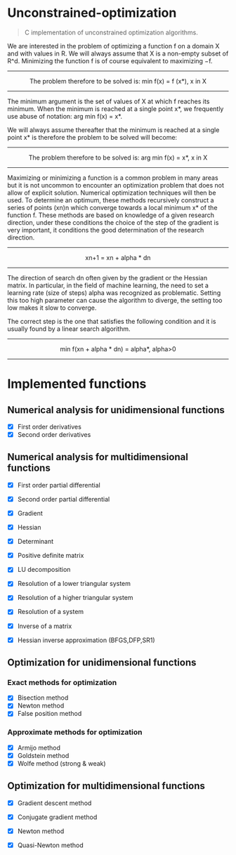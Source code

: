 # Unconstrained-optimization

> C implementation of unconstrained optimization algorithms.

We are interested in the problem of optimizing a function f on a domain X and with values in R. We will always assume that X is a non-empty subset of R^d. Minimizing the function f is of course equivalent to maximizing −f.

--------------------------------------------

<p align="center">
    The problem therefore to be solved is: min f(x) = f (x*), x in X
</p>



-----------------------------------------------

The minimum argument is the set of values of X at which f reaches its minimum. When the minimum is reached at a single point x*, we frequently use
abuse of notation: arg min f(x) = x*.

We will always assume thereafter that the minimum is reached at a single point x* is therefore the problem to be solved will become:

----------------------------------------------


<p align="center">
    The problem therefore to be solved is: arg min f(x) = x*, x in X
</p>



-----------------------------------------------

Maximizing or minimizing a function is a common problem in many areas but it is not uncommon to encounter an optimization problem that does not allow of explicit solution. Numerical optimization techniques will then be used. To determine an optimum, these methods recursively construct a series of points (xn)n which converge towards a local minimum x* of the function f. These methods are based on knowledge of a given research direction, under these conditions the choice of the step of the gradient is very important, it conditions the good determination of the research direction.

------------------------------------------

<p align="center">
    xn+1 = xn + alpha * dn
</p>






------------------------------------------------


The direction of search dn often given by the gradient or the Hessian matrix. In particular, in the field of machine learning, the need to set a learning rate (size of steps) alpha  was recognized as problematic. Setting this too high parameter can cause the algorithm to diverge, the setting too low makes it slow to converge.



The correct step is the one that satisfies the following condition and it is usually found by a linear search algorithm.


------------------------------------------

<p align="center">
   min f(xn + alpha * dn) = alpha*, alpha>0
</p>



------------------------------------------------







# Implemented functions

## Numerical analysis for unidimensional functions

- [x] First order derivatives
- [x] Second order derivatives

## Numerical analysis for multidimensional functions

- [x] First order partial differential 
- [x] Second order partial differential 
- [x] Gradient 
- [x] Hessian
- [x] Determinant 
- [x] Positive definite matrix 
- [x] LU decomposition
- [x] Resolution of a lower triangular system
- [x] Resolution of a higher triangular system
- [x] Resolution of a system
- [x] Inverse of a matrix
- [x] Hessian inverse approximation (BFGS,DFP,SR1)



## Optimization for unidimensional functions

### Exact methods for optimization

- [x] Bisection method
- [x] Newton method
- [x] False position method

### Approximate methods for optimization

- [x] Armijo method
- [x] Goldstein method
- [x] Wolfe method (strong & weak)

## Optimization for multidimensional functions

- [x] Gradient descent method
- [x] Conjugate gradient method
- [x] Newton method
- [x] Quasi-Newton method 

